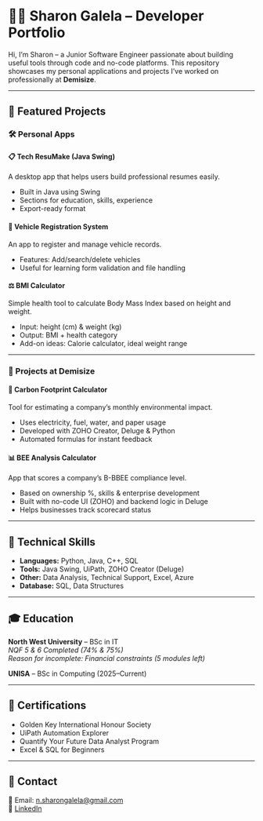 # 👩‍💻 Sharon Galela – Developer Portfolio

Hi, I’m Sharon – a Junior Software Engineer passionate about building useful tools through code and no-code platforms. This repository showcases my personal applications and projects I’ve worked on professionally at **Demisize**.

---

## 🌟 Featured Projects

### 🛠️ Personal Apps

#### 📋 Tech ResuMake (Java Swing)
A desktop app that helps users build professional resumes easily.  
- Built in Java using Swing  
- Sections for education, skills, experience  
- Export-ready format

#### 🚗 Vehicle Registration System
An app to register and manage vehicle records.  
- Features: Add/search/delete vehicles  
- Useful for learning form validation and file handling

#### ⚖️ BMI Calculator
Simple health tool to calculate Body Mass Index based on height and weight.  
- Input: height (cm) & weight (kg)  
- Output: BMI + health category  
- Add-on ideas: Calorie calculator, ideal weight range

---

### 🏢 Projects at Demisize

#### 🌿 Carbon Footprint Calculator
Tool for estimating a company’s monthly environmental impact.  
- Uses electricity, fuel, water, and paper usage  
- Developed with ZOHO Creator, Deluge & Python  
- Automated formulas for instant feedback

#### 📊 BEE Analysis Calculator
App that scores a company’s B-BBEE compliance level.  
- Based on ownership %, skills & enterprise development  
- Built with no-code UI (ZOHO) and backend logic in Deluge  
- Helps businesses track scorecard status

---

## 🧠 Technical Skills

- **Languages:** Python, Java, C++, SQL  
- **Tools:** Java Swing, UiPath, ZOHO Creator (Deluge)  
- **Other:** Data Analysis, Technical Support, Excel, Azure
- **Database:** SQL, Data Structures

---

## 🎓 Education

**North West University** – BSc in IT  
*NQF 5 & 6 Completed (74% & 75%)*  
*Reason for incomplete: Financial constraints (5 modules left)*

**UNISA** – BSc in Computing (2025–Current)

---

## 🧾 Certifications

- Golden Key International Honour Society  
- UiPath Automation Explorer  
- Quantify Your Future Data Analyst Program  
- Excel & SQL for Beginners

---

## 📩 Contact

📧 Email: n.sharongalela@gmail.com  
🔗 [LinkedIn](https://www.linkedin.com/in/sharon-galela-6998bb265)  
